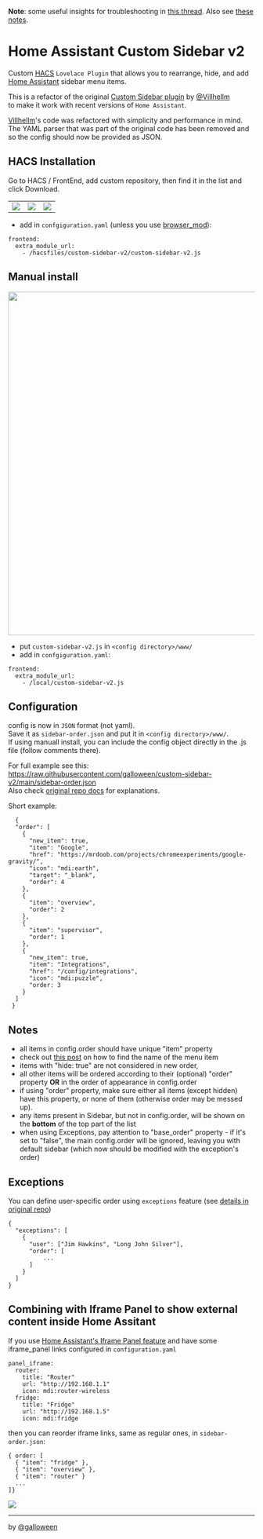 **Note**: some useful insights for troubleshooting in [this thread](https://github.com/Villhellm/custom-sidebar/issues/40#issuecomment-968252152). Also see [these notes](https://github.com/galloween/custom-sidebar-v2#notes).

# Home Assistant Custom Sidebar v2
Custom [HACS](https://hacs.xyz) `Lovelace Plugin` that allows you to rearrange, hide, and add [Home Assistant](https://www.home-assistant.io) sidebar menu items.

This is a refactor of the original [Custom Sidebar plugin](https://github.com/Villhellm/custom-sidebar) by [@Villhellm](https://github.com/Villhellm) <br>
to make it work with recent versions of `Home Assistant`.

[Villhellm](https://github.com/Villhellm)'s code was refactored with simplicity and performance in mind. <br>
The YAML parser that was part of the original code has been removed and so the config should now be provided as JSON.

## HACS Installation
Go to HACS / FrontEnd, add custom repository, then find it in the list and click Download.
<table><tr><td>
<img src="https://user-images.githubusercontent.com/2077754/141781008-96a47c6c-bba0-4f1e-aff5-b8cefb054edb.png">
</td><td>
<img src="https://user-images.githubusercontent.com/2077754/141780946-7fa632a8-6b3b-462c-83de-b110293d0d23.png">
</td><td>
<img src="https://user-images.githubusercontent.com/2077754/141781150-94b5331f-a5dc-4a6e-855b-7685067e588e.png">
</td></tr></table>

- add in `confgiguration.yaml` (unless you use [browser_mod](https://github.com/thomasloven/hass-browser_mod)):
```
frontend:
  extra_module_url:
    - /hacsfiles/custom-sidebar-v2/custom-sidebar-v2.js
```


## Manual install
<img src="https://user-images.githubusercontent.com/2077754/141674738-5ea08dea-a4aa-41d9-a246-feefde17bb45.png" width="700">

- put `custom-sidebar-v2.js` in `<config directory>/www/`
- add in `confgiguration.yaml`:
```
frontend:
  extra_module_url:
    - /local/custom-sidebar-v2.js
```

## Configuration
config is now in `JSON` format (not yaml). <br>
Save it as `sidebar-order.json` and put it in `<config directory>/www/`. <br>
If using manuall install, you can include the config object directly in the .js file (follow comments there).

For full example see this: https://raw.githubusercontent.com/galloween/custom-sidebar-v2/main/sidebar-order.json <br>
Also check [original repo docs](https://github.com/Villhellm/custom-sidebar/blob/master/README.md) for explanations.

Short example:
```
  {
  "order": [
    {
      "new_item": true,
      "item": "Google",
      "href": "https://mrdoob.com/projects/chromeexperiments/google-gravity/",
      "icon": "mdi:earth",
      "target": "_blank",
      "order": 4
    },
    {
      "item": "overview",
      "order": 2
    },
    {
      "item": "supervisor",
      "order": 1
    },
    {
      "new_item": true,
      "item": "Integrations",
      "href": "/config/integrations",
      "icon": "mdi:puzzle",
      "order: 3
    }
  ]
 }
```

## Notes
- all items in config.order should have unique "item" property
- check out [this post](https://github.com/Villhellm/custom-sidebar/issues/40#issuecomment-982064937) on how to find the name of the menu item
- items with "hide: true" are not considered in new order,
- all other items will be ordered according to their (optional) "order" property **OR** in the order of appearance in config.order
- if using "order" property, make sure either all items (except hidden) have this property, or none of them (otherwise order may be messed up).
- any items present in Sidebar, but not in config.order, will be shown on the **bottom** of the top part of the list
- when using Exceptions, pay attention to "base_order" property - if it's set to "false", the main config.order will be ignored, leaving you with default sidebar (which now should be modified with the exception's order)

## Exceptions
You can define user-specific order using `exceptions` feature (see [details in original repo](https://github.com/Villhellm/custom-sidebar#exceptions))
```
{
  "exceptions": [
    {
      "user": ["Jim Hawkins", "Long John Silver"],
      "order": [
          ...
      ]
    }
  ]
}
```

## Combining with Iframe Panel to show external content inside Home Assitant
If you use [Home Assistant's Iframe Panel feature](https://www.home-assistant.io/integrations/panel_iframe/) and have some iframe_panel links configured in `configuration.yaml`
```
panel_iframe:
  router:
    title: "Router"
    url: "http://192.168.1.1"
    icon: mdi:router-wireless
  fridge:
    title: "Fridge"
    url: "http://192.168.1.5"
    icon: mdi:fridge
```
then you can reorder iframe links, same as regular ones, in `sidebar-order.json`:
```
{ order: [
  { "item": "fridge" },
  { "item": "overview" },
  { "item": "router" }
  ...
]}
```
<img src="https://user-images.githubusercontent.com/2077754/142756355-21c96b37-130c-4af3-8a81-2de97261d1ff.png">

-----------------------
by [@galloween](https://github.com/galloween)
